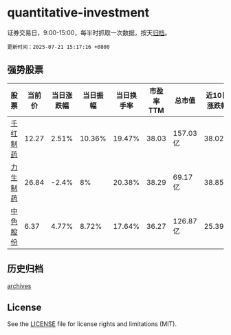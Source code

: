 # quantitative-investment

证券交易日，9:00-15:00，每半时抓取一次数据，按天[归档](archives)。

`更新时间：2025-07-21 15:17:16 +0800`

## 强势股票

|股票|当前价|当日涨跌幅|当日振幅|当日换手率|市盈率TTM|总市值|近10日涨跌幅|
|----|----|----|----|----|----|----|----|
|[千红制药](https://xueqiu.com/S/SZ002550)|12.27|2.51%|10.36%|19.47%|38.03|157.03亿|38.02%|
|[力生制药](https://xueqiu.com/S/SZ002393)|26.84|-2.4%|8%|20.38%|38.29|69.17亿|38.85%|
|[中色股份](https://xueqiu.com/S/SZ000758)|6.37|4.77%|8.72%|17.64%|36.27|126.87亿|25.39%|

## 历史归档

[archives](archives)

## License

See the [LICENSE](LICENSE) file for license rights and limitations (MIT).